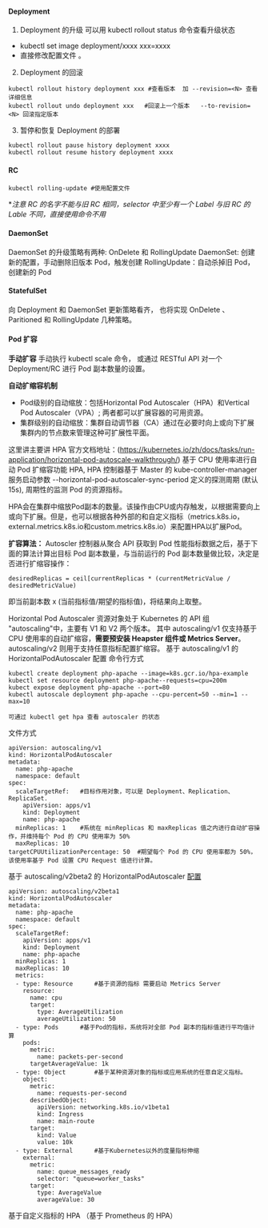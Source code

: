#### Deployment
1. Deployment 的升级 可以用 kubectl rollout status 命令查看升级状态
 - kubectl set image deployment/xxxx xxx=xxxx
 - 直接修改配置文件 。
 
2. Deployment 的回滚
```
kubectl rollout history deployment xxx #查看版本  加 --revision=<N> 查看详细信息
kubectl rollout undo deployment xxx   #回滚上一个版本   --to-revision=<N> 回滚指定版本
```
3. 暂停和恢复 Deployment 的部署
```
kubectl rollout pause history deployment xxxx
kubectl rollout resume history deployment xxxx
```

#### RC
```
kubectl rolling-update #使用配置文件
```
**注意 RC 的名字不能与旧 RC 相同，selector 中至少有一个 Label 与旧 RC 的 Lable 不同，直接使用命令不用* 
#### DaemonSet
DaemonSet 的升级策略有两种: OnDelete 和 RollingUpdate
DaemonSet: 创建新的配置，手动删除旧版本 Pod，触发创建
RollingUpdate：自动杀掉旧 Pod，创建新的 Pod
#### StatefulSet
向 Deployment 和 DaemonSet 更新策略看齐， 也将实现  OnDelete 、Paritioned 和 RollingUpdate 几种策略。

#### Pod 扩容
**手动扩容**
手动执行 kubectl scale 命令， 或通过 RESTful API 对一个 Deployment/RC 进行 Pod 副本数量的设置。
 
**自动扩缩容机制**
- Pod级别的自动缩放：包括Horizontal Pod Autoscaler（HPA）和Vertical Pod Autoscaler（VPA）; 两者都可以扩展容器的可用资源。
- 集群级别的自动缩放：集群自动调节器（CA）通过在必要时向上或向下扩展集群内的节点数来管理这种可扩展性平面。

这里讲主要讲 HPA 官方文档地址：(https://kubernetes.io/zh/docs/tasks/run-application/horizontal-pod-autoscale-walkthrough/)
基于 CPU 使用率进行自动 Pod 扩缩容功能 HPA, HPA 控制器基于 Master 的 kube-controller-manager 服务启动参数 --horizontal-pod-autoscaler-sync-period 定义的探测周期 (默认 15s), 周期性的监测 Pod 的资源指标。

HPA会在集群中缩放Pod副本的数量。该操作由CPU或内存触发，以根据需要向上或向下扩展。但是，也可以根据各种外部的和自定义指标（metrics.k8s.io，external.metrics.k8s.io和custom.metrics.k8s.io）来配置HPA以扩展Pod。

**扩容算法：**
Autoscler 控制器从聚合 API 获取到 Pod 性能指标数据之后，基于下面的算法计算出目标 Pod 副本数量，与当前运行的 Pod 副本数量做比较，决定是否进行扩缩容操作：
```
desiredReplicas = ceil[currentReplicas * (currentMetricValue / desiredMetricValue)
```
即当前副本数 x (当前指标值/期望的指标值)，将结果向上取整。

Horizontal Pod Autoscaler 资源对象处于 Kubernetes 的 API 组 "autoscaling"中，主要有 V1 和 V2 两个版本。 其中 autoscaling/v1 仅支持基于 CPU 使用率的自动扩缩容，**需要预安装 Heapster 组件或 Metrics Server**。 autoscaling/v2 则用于支持任意指标配置扩缩容。
基于 autoscaling/v1 的 HorizontalPodAutoscaler 配置
命令行方式
```
kubectl create deployment php-apache --image=k8s.gcr.io/hpa-example 
kubectl set resource deployment php-apache--requests=cpu=200m
kubect expose deployment php-apache --port=80
kubectl autoscale deployment php-apache --cpu-percent=50 --min=1 --max=10 

可通过 kubectl get hpa 查看 autoscaler 的状态
```
文件方式
```
apiVersion: autoscaling/v1
kind: HorizontalPodAutoscaler
metadata:
  name: php-apache
  namespace: default
spec:
  scaleTargetRef:	#目标作用对象，可以是 Deployment、Replication、ReplicaSet.
    apiVersion: apps/v1
    kind: Deployment
    name: php-apache
  minReplicas: 1	#系统在 minReplicas 和 maxReplicas 值之内进行自动扩容操作，并维持每个 Pod 的 CPU 使用率为 50%
  maxReplicas: 10
targetCPUUtilizationPercentage: 50	#期望每个 Pod 的 CPU 使用率都为 50%，该使用率基于 Pod 设置 CPU Request 值进行计算。

```
基于 autoscaling/v2beta2 的 HorizontalPodAutoscaler [配置](https://kubernetes.io/zh/docs/tasks/run-application/horizontal-pod-autoscale-walkthrough/#%e5%9f%ba%e4%ba%8e%e5%a4%9a%e9%a1%b9%e5%ba%a6%e9%87%8f%e6%8c%87%e6%a0%87%e5%92%8c%e8%87%aa%e5%ae%9a%e4%b9%89%e5%ba%a6%e9%87%8f%e6%8c%87%e6%a0%87%e8%87%aa%e5%8a%a8%e4%bc%b8%e7%bc%a9)
```
apiVersion: autoscaling/v2beta1
kind: HorizontalPodAutoscaler
metadata:
  name: php-apache
  namespace: default
spec:
  scaleTargetRef:
    apiVersion: apps/v1
    kind: Deployment
    name: php-apache
  minReplicas: 1
  maxReplicas: 10
  metrics:
  - type: Resource		#基于资源的指标 需要启动 Metrics Server
    resource:
      name: cpu
      target:
        type: AverageUtilization
        averageUtilization: 50
  - type: Pods		#基于Pod的指标，系统将对全部 Pod 副本的指标值进行平均值计算 
    pods:
      metric:
        name: packets-per-second
      targetAverageValue: 1k
  - type: Object		#基于某种资源对象的指标或应用系统的任意自定义指标。
    object:
      metric:
        name: requests-per-second
      describedObject:
        apiVersion: networking.k8s.io/v1beta1
        kind: Ingress
        name: main-route
      target:
        kind: Value
        value: 10k
  - type: External		#基于Kubernetes以外的度量指标伸缩
    external:
      metric:
        name: queue_messages_ready
        selector: "queue=worker_tasks"
      target:
        type: AverageValue
        averageValue: 30
```

基于自定义指标的 HPA （基于 Prometheus 的 HPA）
